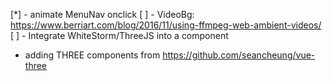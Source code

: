 [*] - animate MenuNav onclick 
[ ] - VideoBg: https://www.berriart.com/blog/2016/11/using-ffmpeg-web-ambient-videos/
[ ] - Integrate WhiteStorm/ThreeJS into a component
 * adding THREE components from https://github.com/seancheung/vue-three

